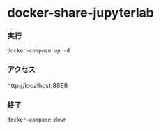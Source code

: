 # docker-share-jupyterlab

### 実行
```
docker-compose up -d
```


### アクセス
http://localhost:8888


### 終了
```
docker-compose down
```




